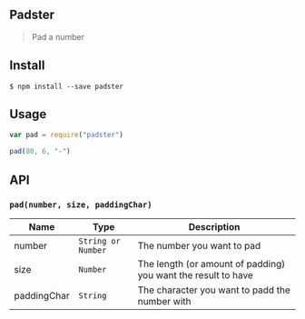 ## Padster
> Pad a number

## Install
```
$ npm install --save padster 
```

## Usage
```javascript
var pad = require("padster")

pad(80, 6, "-")
```

## API

### `pad(number, size, paddingChar)`

| Name | Type | Description |
|------|------|-------------|
| number | `String or Number` | The number you want to pad 
| size | `Number` | The length (or amount of padding) you want the result to have
| paddingChar | `String` | The character you want to padd the number with 
